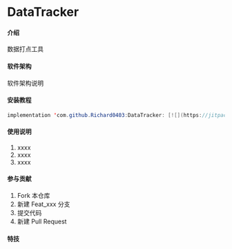 # DataTracker

#### 介绍
数据打点工具

#### 软件架构
软件架构说明


#### 安装教程

``` java
implementation 'com.github.Richard0403:DataTracker: [![](https://jitpack.io/v/Richard0403/DataTracker.svg)](https://jitpack.io/#Richard0403/DataTracker)'
```
#### 使用说明

1.  xxxx
2.  xxxx
3.  xxxx

#### 参与贡献

1.  Fork 本仓库
2.  新建 Feat_xxx 分支
3.  提交代码
4.  新建 Pull Request


#### 特技

